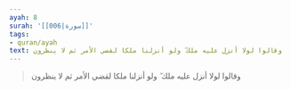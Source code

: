 ```yaml
---
ayah: 8
surah: '[[006|سورة]]'
tags:
- quran/ayah
text: وقالوا لولا أنزل عليه ملك ۖ ولو أنزلنا ملكا لقضي الأمر ثم لا ينظرون
---
```

> وقالوا لولا أنزل عليه ملك ۖ ولو أنزلنا ملكا لقضي الأمر ثم لا ينظرون
